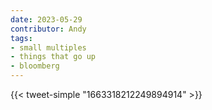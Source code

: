 ```yaml
---
date: 2023-05-29
contributor: Andy
tags:
- small multiples
- things that go up
- bloomberg
---
```

{{< tweet-simple "1663318212249894914" >}}
<!-- {< tweet user="buccocapital" id="1663318212249894914" >}} -->
